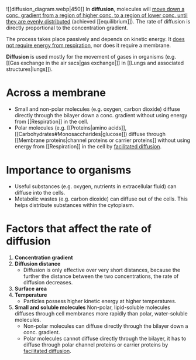 ![[diffusion_diagram.webp|450]]
In **diffusion**, molecules will <u>move down a conc. gradient from a region of higher conc. to a region of lower conc. until they are evenly distributed</u> (achieved [[equilibrium]]). The rate of diffusion is directly proportional to the concentration gradient.

The process takes place passively and depends on kinetic energy. It <u>does not require energy from respiration</u>, nor does it require a membrane.

**Diffusion** is used mostly for the movement of gases in organisms (e.g. [[Gas exchange in the air sacs|gas exchange|]] in [[Lungs and associated structures|lungs]]).

# Across a membrane
- Small and non-polar molecules (e.g. oxygen, carbon dioxide) diffuse directly through the bilayer down a conc. gradient without using energy from [[Respiration]] in the cell.
- Polar molecules (e.g. [[Proteins|amino acids]], [[Carbohydrates#Monosaccharides|glucose]]) diffuse through [[Membrane proteins|channel proteins or carrier proteins]] without using energy from [[Respiration]] in the cell by <u>facilitated diffusion</u>.

# Importance to organisms
- Useful substances (e.g. oxygen, nutrients in extracellular fluid) can diffuse into the cells.
- Metabolic wastes (e.g. carbon dioxide) can diffuse out of the cells.
This helps distribute substances within the cytoplasm.

# Factors that affect the rate of diffusion
1. **Concentration gradient**
2. **Diffusion distance**
	- Diffusion is only effective over very short distances, because the further the distance between the two concentrations, the rate of diffusion decreases.
3. **Surface area**
4. **Temperature**
	- Particles possess higher kinetic energy at higher temperatures.
5. **Small and soluble molecules**
   Non-polar, lipid-soluble molecules diffuses through cell membranes more rapidly than polar, water-soluble molecules.
	- Non-polar molecules can diffuse directly through the bilayer down a conc. gradient.
	- Polar molecules cannot diffuse directly through the bilayer, it has to diffuse through polar channel proteins or carrier proteins by <u>facilitated diffusion</u>.

